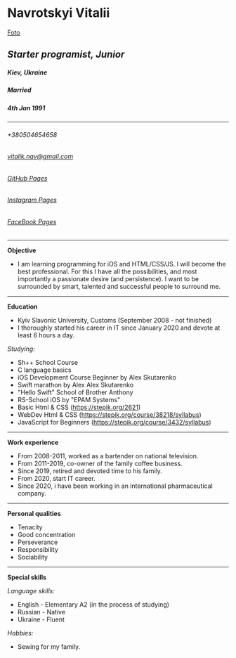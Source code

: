# **Navrotskyi Vitalii**
[Foto](https://ibb.co/K7BXYGg)
## *Starter programist, Junior*
##### Kiev, Ukraine
##### Married
##### 4th Jan 1991
---
###### +380504654658
###### [vitalik.nav@gmail.com](vitalik.nav@gmail.com)
###### [GitHub Pages](https://github.com/VNavrockij)
###### [Instagram Pages](https://www.instagram.com/v.nvrck)
###### [FaceBook Pages](https://www.facebook.com/navrotskyivitalii)
---
**Objective**

- I am learning programming for iOS and HTML/CSS/JS. I will become the best professional. For this I have all the possibilities, and most importantly a passionate desire (and persistence). I want to be surrounded by smart, talented and successful people to surround me.
---
**Education**

- Kyiv Slavonic University, Customs (September 2008 - not finished)
- I thoroughly started his career in IT since January 2020 and devote at least 6 hours a day.

*Studying:*

 * Sh++ School Course
 * C language basics
 * iOS Development Course Beginner by Alex Skutarenko
 * Swift marathon by Alex Alex Skutarenko
 * "Hello Swift" School of Brother Anthony
 * RS-School iOS by "EPAM Systems"
 * Basic Html & CSS (https://stepik.org/2621)
 * WebDev Html & CSS (https://stepik.org/course/38218/syllabus)
 * JavaScript for Beginners (https://stepik.org/course/3432/syllabus)
---
**Work experience**

- From 2008-2011, worked as a bartender on national television.
- From 2011-2019, co-owner of the family coffee business.
- Since 2019, retired and devoted time to his family.
- From 2020, start IT career.
- Since 2020, i have been working in an international pharmaceutical company.
---
**Personal qualities**

- Tenacity
- Good concentration
- Perseverance
- Responsibility
- Sociability
---
**Special skills**

*Language skills:*
 * English - Elementary A2 (in the process of studying)
 * Russian - Native
 * Ukraine - Fluent

 *Hobbies:*
 * Sewing for my family.
